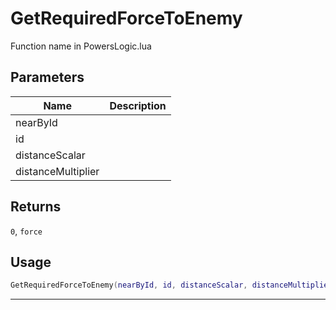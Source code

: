 # GetRequiredForceToEnemy

Function name in PowersLogic.lua

## Parameters

| Name               | Description |
| ------------------ | ----------- |
| nearById           |             |
| id                 |             |
| distanceScalar     |             |
| distanceMultiplier |             |

## Returns

`0`, `force`

## Usage

```lua
GetRequiredForceToEnemy(nearById, id, distanceScalar, distanceMultiplier)
```

---
